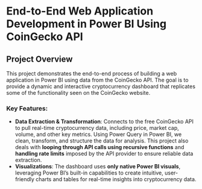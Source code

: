 # End-to-End Web Application Development in Power BI Using CoinGecko API

## Project Overview
This project demonstrates the end-to-end process of building a web application in Power BI using data from the CoinGecko API. The goal is to provide a dynamic and interactive cryptocurrency dashboard that replicates some of the functionality seen on the CoinGecko website.

### Key Features:

- **Data Extraction & Transformation**: Connects to the free CoinGecko API to pull real-time cryptocurrency data, including price, market cap, volume, and other key metrics. Using Power Query in Power BI, we clean, transform, and structure the data for analysis. This project also deals with **looping through API calls using recursive functions** and **handling rate limits** imposed by the API provider to ensure reliable data extraction.
- **Visualizations**: The dashboard uses **only native Power BI visuals**, leveraging Power BI’s built-in capabilities to create intuitive, user-friendly charts and tables for real-time insights into cryptocurrency data.
